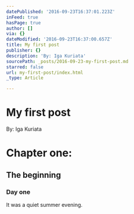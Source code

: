 ```yaml
---
datePublished: '2016-09-23T16:37:01.223Z'
inFeed: true
hasPage: true
author: []
via: {}
dateModified: '2016-09-23T16:37:00.657Z'
title: My first post
publisher: {}
description: 'By: Iga Kuriata'
sourcePath: _posts/2016-09-23-my-first-post.md
starred: false
url: my-first-post/index.html
_type: Article

---
```

# My first post

By: Iga Kuriata

# Chapter one:

## The beginning

### Day one

It was a quiet summer evening.